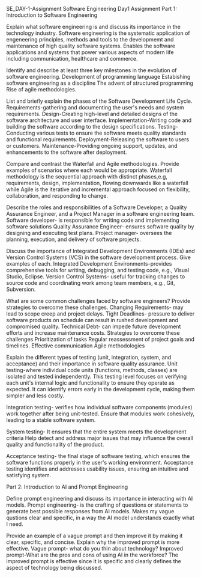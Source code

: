 SE_DAY-1-Assignment
Software Engineering Day1 Assignment
Part 1: Introduction to Software Engineering

Explain what software engineering is and discuss its importance in the technology industry.
Software engineering is the systematic application of engeneering principles, methods and tools to the developmemt and maintenance of high quality software systems.
Enables the software applications and systems that power various aspects of modern life including communication, healthcare and commerce.

Identify and describe at least three key milestones in the evolution of software engineering.
Development of programming language
Estabishing software engineering as a discipline
The advent of structured programming
Rise of agile methodologies.

List and briefly explain the phases of the Software Development Life Cycle.
Requirements-gathering and documenting the user's needs and system requirements.
Design-Creating high-level and detailed designs of the software architecture and user interface.
Implementation-Writing code and building the software according to the design specifications.
Testing-Conducting various tests to ensure the software meets quality standards and functional requirements.
Deployment-Releasing the software to users or customers.
Maintenance-Providing ongoing support, updates, and enhancements to the software after deployment.

Compare and contrast the Waterfall and Agile methodologies. Provide examples of scenarios where each would be appropriate.
Waterfall methodology is the sequential approach with distinct phases,e.g, requirements, design, implementation, flowing downwards like a waterfall while 
Agile is the iterative and incremental approach focused on flexibility, collaboration, and responding to change.

Describe the roles and responsibilities of a Software Developer, a Quality Assurance Engineer, and a Project Manager in a software engineering team.
Software developer- is responsible for writing code and implementing software solutions
Quality Assurance Engineer- ensures software quality by designing and executing test plans.
Project manager- oversees the planning, execution, and delivery of software projects.

Discuss the importance of Integrated Development Environments (IDEs) and Version Control Systems (VCS) in the software development process. Give examples of each.
Integrated Development Environments-provides comprehensive tools for writing, debugging, and testing code, e.g., Visual Studio, Eclipse.
Version Control Systems- useful for tracking changes to source code and coordinating work among team members, e.g., Git, Subversion.

What are some common challenges faced by software engineers? Provide strategies to overcome these challenges.
Changing Requirements- may lead to scope creep and project delays.
Tight Deadlines- pressure to deliver software products on schedule can result in rushed development and compromised quality.
Technical Debt- can impede future development efforts and increase maintenance costs.
          Strategies to overcome these challenges
Prioritization of tasks
Regular reassessment of project goals and timelines.
Effective communication
Agile methodologies

Explain the different types of testing (unit, integration, system, and acceptance) and their importance in software quality assurance.
Unit testing-where individual code units (functions, methods, classes) are isolated and tested independently. This testing level focuses on 
verifying each unit's internal logic and functionality to ensure they operate as expected.
It can identify errors early in the development cycle, making them simpler and less costly.

Integration testing-  verifies how individual software components (modules) work together after being unit-tested. 
Ensure that modules work cohesively, leading to a stable software system.

System testing-  It ensures that the entire system meets the development criteria
 Help detect and address major issues that may influence the overall quality and functionality of the product.
 
Acceptance testing- the final stage of software testing, which ensures the software functions properly in the user's working environment.
 Acceptance testing identifies and addresses usability issues, ensuring an intuitive and satisfying system.
 
Part 2: Introduction to AI and Prompt Engineering

Define prompt engineering and discuss its importance in interacting with AI models.
Prompt engineering- is the crafting of questions or statements to generate best possible responses from AI models.
Makes my vague qustions clear and specific, in a way the AI model understands exactly what I need.

Provide an example of a vague prompt and then improve it by making it clear, specific, and concise. Explain why the improved prompt is more effective.
Vague prompt- what do you thin about technology?
Improved prompt-What are the pros and cons of using AI in the workforce?
The improved prompt is effective since it is specific and clearly defines the aspect of technology being discussed.
